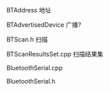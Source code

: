 BTAddress  地址

BTAdvertisedDevice  广播?

BTScan.h   扫描

BTScanResultsSet.cpp  扫描结果集

BluetoothSerial.cpp

BluetoothSerial.h